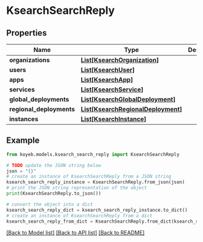# KsearchSearchReply


## Properties

Name | Type | Description | Notes
------------ | ------------- | ------------- | -------------
**organizations** | [**List[KsearchOrganization]**](KsearchOrganization.md) |  | [optional] 
**users** | [**List[KsearchUser]**](KsearchUser.md) |  | [optional] 
**apps** | [**List[KsearchApp]**](KsearchApp.md) |  | [optional] 
**services** | [**List[KsearchService]**](KsearchService.md) |  | [optional] 
**global_deployments** | [**List[KsearchGlobalDeployment]**](KsearchGlobalDeployment.md) |  | [optional] 
**regional_deployments** | [**List[KsearchRegionalDeployment]**](KsearchRegionalDeployment.md) |  | [optional] 
**instances** | [**List[KsearchInstance]**](KsearchInstance.md) |  | [optional] 

## Example

```python
from koyeb.models.ksearch_search_reply import KsearchSearchReply

# TODO update the JSON string below
json = "{}"
# create an instance of KsearchSearchReply from a JSON string
ksearch_search_reply_instance = KsearchSearchReply.from_json(json)
# print the JSON string representation of the object
print(KsearchSearchReply.to_json())

# convert the object into a dict
ksearch_search_reply_dict = ksearch_search_reply_instance.to_dict()
# create an instance of KsearchSearchReply from a dict
ksearch_search_reply_from_dict = KsearchSearchReply.from_dict(ksearch_search_reply_dict)
```
[[Back to Model list]](../README.md#documentation-for-models) [[Back to API list]](../README.md#documentation-for-api-endpoints) [[Back to README]](../README.md)


